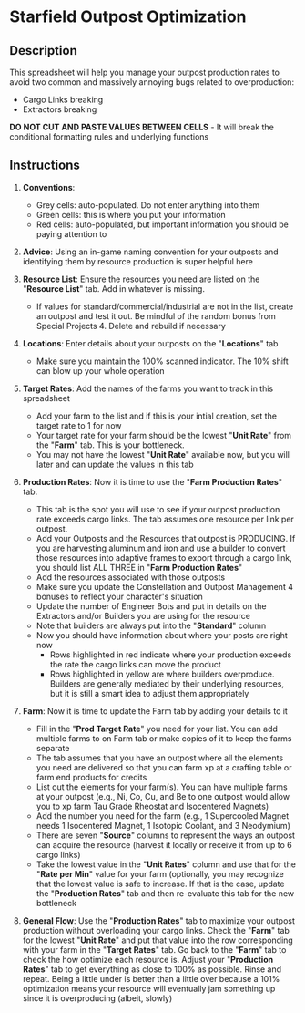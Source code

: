 # Starfield Outpost Optimization

## Description
This spreadsheet will help you manage your outpost production rates to avoid two common and massively annoying bugs related to overproduction:

- Cargo Links breaking
- Extractors breaking

 **DO NOT CUT AND PASTE VALUES BETWEEN CELLS** - It will break the conditional formatting rules and underlying functions										

## Instructions
1. **Conventions**:
     - Grey cells: auto-populated. Do not enter anything into them
     - Green cells: this is where you put your information
     - Red cells: auto-populated, but important information you should be paying attention to
														
3. **Advice**: Using an in-game naming convention for your outposts and identifying them by resource production is super helpful here																
																
4. **Resource List**: Ensure the resources you need are listed on the "**Resource List**" tab. Add in whatever is missing.
     - If values for standard/commercial/industrial are not in the list, create an outpost and test it out. Be mindful of the random bonus from Special Projects 4. Delete and rebuild if necessary
																
5. **Locations**: Enter details about your outposts on the "**Locations**" tab
     - Make sure you maintain the 100% scanned indicator. The 10% shift can blow up your whole operation
																
6. **Target Rates**: Add the names of the farms you want to track in this spreadsheet
     - Add your farm to the list and if this is your intial creation, set the target rate to 1 for now
     - Your target rate for your farm should be the lowest "**Unit Rate**" from the "**Farm**" tab. This is your bottleneck. 
     - You may not have the lowest "**Unit Rate**" available now, but you will later and can update the values in this tab
																
7. **Production Rates**: Now it is time to use the "**Farm Production Rates**" tab.
     - This tab is the spot you will use to see if your outpost production rate exceeds cargo links. The tab assumes one resource per link per outpost.
     - Add your Outposts and the Resources that outpost is PRODUCING. If you are harvesting aluminum and iron and use a builder to convert those resources into adaptive frames to export through a cargo link, you should list ALL THREE in "**Farm Production Rates**"
     - Add the resources associated with those outposts
     - Make sure you update the Constellation and Outpost Management 4 bonuses to reflect your character's situation
     - Update the number of Engineer Bots and put in details on the Extractors and/or Builders you are using for the resource
     - Note that builders are always put into the "**Standard**" column
     - Now you should have information about where your posts are right now
         - Rows highlighted in red indicate where your production exceeds the rate the cargo links can move the product
         - Rows highlighted in yellow are where builders overproduce. Builders are generally mediated by their underlying resources, but it is still a smart idea to adjust them appropriately
																
8. **Farm**: Now it is time to update the Farm tab by adding your details to it
     - Fill in the "**Prod Target Rate**" you need for your list. You can add multiple farms to on Farm tab or make copies of it to keep the farms separate
     - The tab assumes that you have an outpost where all the elements you need are delivered so that you can farm xp at a crafting table or farm end products for credits
     - List out the elements for your farm(s). You can have multiple farms at your outpost (e.g., Ni, Co, Cu, and Be to one outpost would allow you to xp farm Tau Grade Rheostat and Isocentered Magnets)
     - Add the number you need for the farm (e.g., 1 Supercooled Magnet needs 1 Isocentered Magnet, 1 Isotopic Coolant, and 3 Neodymium)
     - There are seven "**Source**" columns to represent the ways an outpost can acquire the resource (harvest it locally or receive it from up to 6 cargo links)
     - Take the lowest value in the "**Unit Rates**" column and use that for the "**Rate per Min**" value for your farm (optionally, you may recognize that the lowest value is safe to increase. If that is the case, update the "**Production Rates**" tab and then re-evaluate this tab for the new bottleneck
																
9. **General Flow**: Use the "**Production Rates**" tab to maximize your outpost production without overloading your cargo links. Check the "**Farm**" tab for the lowest "**Unit Rate**" and put that value into the row corresponding with your farm in the "**Target Rates**" tab. Go back to the "**Farm**" tab to check the how optimize each resource is. Adjust your "**Production Rates**" tab to get everything as close to 100% as possible. Rinse and repeat. Being a little under is better than a little over because a 101% optimization means your resource will eventually jam something up since it is overproducing (albeit, slowly)																
